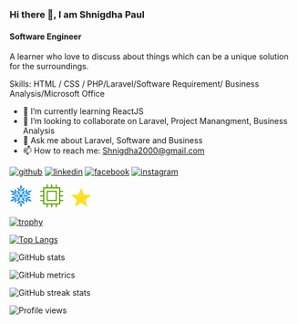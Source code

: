 ### Hi there 👋, I am Shnigdha Paul
#### Software Engineer
A learner who love to discuss about things which can be a unique solution for the surroundings.

Skills:  HTML / CSS / PHP/Laravel/Software Requirement/ Business Analysis/Microsoft Office

- 🌱 I’m currently learning ReactJS 
- 👯 I’m looking to collaborate on Laravel, Project Manangment, Business Analysis 
- 💬 Ask me about Laravel, Software and Business 
- 📫 How to reach me: Shnigdha2000@gmail.com 


[<img src='https://cdn.jsdelivr.net/npm/simple-icons@3.0.1/icons/github.svg' alt='github' height='40'>](https://github.com/ShnigdhaPaul)  [<img src='https://cdn.jsdelivr.net/npm/simple-icons@3.0.1/icons/linkedin.svg' alt='linkedin' height='40'>](https://www.linkedin.com/in/https://www.linkedin.com/in/shnigdha-paul-26759b1b3/)  [<img src='https://cdn.jsdelivr.net/npm/simple-icons@3.0.1/icons/facebook.svg' alt='facebook' height='40'>](https://www.facebook.com/https://www.facebook.com/shnigdha2000)  [<img src='https://cdn.jsdelivr.net/npm/simple-icons@3.0.1/icons/instagram.svg' alt='instagram' height='40'>](https://www.instagram.com/https://www.instagram.com/shnigdha_sharup//)  

<a href='https://archiveprogram.github.com/'><img src='https://raw.githubusercontent.com/acervenky/animated-github-badges/master/assets/acbadge.gif' width='40' height='40'></a> <a href='https://docs.github.com/en/developers'><img src='https://raw.githubusercontent.com/acervenky/animated-github-badges/master/assets/devbadge.gif' width='40' height='40'></a> <a href='https://stars.github.com/'><img src='https://raw.githubusercontent.com/acervenky/animated-github-badges/master/assets/starbadge.gif' width='35' height='35'></a> 

[![trophy](https://github-profile-trophy.vercel.app/?username=ShnigdhaPaul)](https://github.com/ryo-ma/github-profile-trophy)

[![Top Langs](https://github-readme-stats.vercel.app/api/top-langs/?username=ShnigdhaPaul)](https://github.com/anuraghazra/github-readme-stats)

![GitHub stats](https://github-readme-stats.vercel.app/api?username=ShnigdhaPaul&show_icons=true)  

![GitHub metrics](https://metrics.lecoq.io/ShnigdhaPaul)  

![GitHub streak stats](https://streak-stats.demolab.com/?user=ShnigdhaPaul)  

![Profile views](https://gpvc.arturio.dev/ShnigdhaPaul)  
